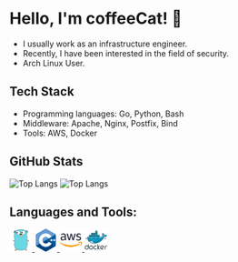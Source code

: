 # Hello, I'm coffeeCat! 👋
- I usually work as an infrastructure engineer.
- Recently, I have been interested in the field of security.
- Arch Linux User.

## Tech Stack
- Programming languages: Go, Python, Bash
- Middleware: Apache, Nginx, Postfix, Bind
- Tools: AWS, Docker

## GitHub Stats
<p align="left"> 
  <img alt="Top Langs" height="150px" src="https://github-readme-stats-phi-sepia.vercel.app/api?username=v8yte&show_icons=true&bg_color=30,e96443,904e95&title_color=fff&text_color=fff&rank_icon=github"/>
  <img alt="Top Langs" height="150px" src="https://github-readme-stats-phi-sepia.vercel.app/api/top-langs/?username=v8yte&layout=compact&bg_color=30,e96443,904e95&title_color=fff&text_color=fff"/> 
</p>

## Languages and Tools:
<p align="left"> 
<a href="https://golang.org" target="_blank" rel="noreferrer"> <img src="https://raw.githubusercontent.com/devicons/devicon/master/icons/go/go-original.svg" alt="go" width="40" height="40"/> </a> 
<a href="https://www.cplusplus.com/" target="_blank" rel="noreferrer"> <img src="https://raw.githubusercontent.com/devicons/devicon/master/icons/cplusplus/cplusplus-original.svg" alt="cplusplus" width="40" height="40"/> </a> 
<a href="https://aws.amazon.com" target="_blank" rel="noreferrer"> <img src="https://raw.githubusercontent.com/devicons/devicon/master/icons/amazonwebservices/amazonwebservices-original-wordmark.svg" alt="aws" width="40" height="40"/> </a>
<a href="https://www.docker.com/" target="_blank" rel="noreferrer"> <img src="https://raw.githubusercontent.com/devicons/devicon/master/icons/docker/docker-original-wordmark.svg" alt="docker" width="40" height="40"/> </a> 
</p>
